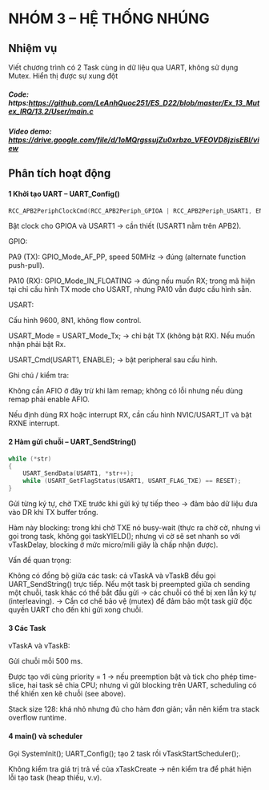 # NHÓM 3 – HỆ THỐNG NHÚNG  
## Nhiệm vụ
Viết chương trình có 2 Task cùng in dữ liệu qua UART, không sử dụng Mutex. Hiển thị được sự xung đột

##### Code: https:https://github.com/LeAnhQuoc251/ES_D22/blob/master/Ex_13_Mutex_IRQ/13.2/User/main.c

##### Video demo: https://drive.google.com/file/d/1oMQrgssujZu0xrbzo_VFEOVD8jzisEBl/view

## Phân tích hoạt động
#### 1️ Khởi tạo UART – UART_Config()
```c
RCC_APB2PeriphClockCmd(RCC_APB2Periph_GPIOA | RCC_APB2Periph_USART1, ENABLE);
```

Bật clock cho GPIOA và USART1 → cần thiết (USART1 nằm trên APB2).

GPIO:

PA9 (TX): GPIO_Mode_AF_PP, speed 50MHz → đúng (alternate function push-pull).

PA10 (RX): GPIO_Mode_IN_FLOATING → đúng nếu muốn RX; trong mã hiện tại chỉ cấu hình TX mode cho USART, nhưng PA10 vẫn được cấu hình sẵn.

USART:

Cấu hình 9600, 8N1, không flow control.

USART_Mode = USART_Mode_Tx; → chỉ bật TX (không bật RX). Nếu muốn nhận phải bật Rx.

USART_Cmd(USART1, ENABLE); → bật peripheral sau cấu hình.

Ghi chú / kiểm tra:

Không cần AFIO ở đây trừ khi làm remap; không có lỗi nhưng nếu dùng remap phải enable AFIO.

Nếu định dùng RX hoặc interrupt RX, cần cấu hình NVIC/USART_IT và bật RXNE interrupt.

#### 2️ Hàm gửi chuỗi – UART_SendString()
```c
while (*str)
{
    USART_SendData(USART1, *str++);
    while (USART_GetFlagStatus(USART1, USART_FLAG_TXE) == RESET);
}
````

Gửi từng ký tự, chờ TXE trước khi gửi ký tự tiếp theo → đảm bảo dữ liệu đưa vào DR khi TX buffer trống.

Hàm này blocking: trong khi chờ TXE nó busy-wait (thực ra chờ cờ, nhưng vì gọi trong task, không gọi taskYIELD(); nhưng vì cờ sẽ set nhanh so với vTaskDelay, blocking ở mức micro/mili giây là chấp nhận được).

Vấn đề quan trọng:

Không có đồng bộ giữa các task: cả vTaskA và vTaskB đều gọi UART_SendString() trực tiếp. Nếu một task bị preempted giữa ch sending một chuỗi, task khác có thể bắt đầu gửi → các chuỗi có thể bị xen lẫn ký tự (interleaving).
→ Cần cơ chế bảo vệ (mutex) để đảm bảo một task giữ độc quyền UART cho đến khi gửi xong chuỗi.

#### 3️ Các Task

vTaskA và vTaskB:

Gửi chuỗi mỗi 500 ms.

Được tạo với cùng priority = 1 → nếu preemption bật và tick cho phép time-slice, hai task sẽ chia CPU; nhưng vì gửi blocking trên UART, scheduling có thể khiến xen kẽ chuỗi (see above).

Stack size 128: khá nhỏ nhưng đủ cho hàm đơn giản; vẫn nên kiểm tra stack overflow runtime.

#### 4️ main() và scheduler

Gọi SystemInit(); UART_Config(); tạo 2 task rồi vTaskStartScheduler();.

Không kiểm tra giá trị trả về của xTaskCreate → nên kiểm tra để phát hiện lỗi tạo task (heap thiếu, v.v).
